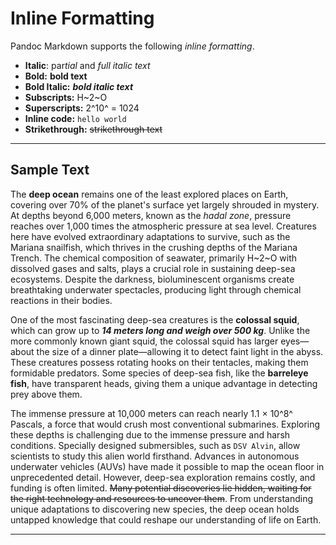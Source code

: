 # Inline Formatting

Pandoc Markdown supports the following _inline formatting_.

- **Italic**: par*tial* and _full italic text_
- **Bold:** **bold text**
- **Bold Italic:** **_bold italic text_**
- **Subscripts:** H~2~O
- **Superscripts:** 2^10^ = 1024
- **Inline code:** `hello world`
- **Strikethrough:** ~~strikethrough text~~

---

## Sample Text

The **deep ocean** remains one of the least explored places on Earth, covering
over 70% of the planet's surface yet largely shrouded in mystery. At depths
beyond 6,000 meters, known as the _hadal zone_, pressure reaches over 1,000
times the atmospheric pressure at sea level. Creatures here have evolved
extraordinary adaptations to survive, such as the Mariana snailfish, which
thrives in the crushing depths of the Mariana Trench. The chemical composition
of seawater, primarily H~2~O with dissolved gases and salts, plays a crucial
role in sustaining deep-sea ecosystems. Despite the darkness, bioluminescent
organisms create breathtaking underwater spectacles, producing light through
chemical reactions in their bodies.

One of the most fascinating deep-sea creatures is the **colossal squid**, which
can grow up to **_14 meters long and weigh over 500 kg_**. Unlike the more
commonly known giant squid, the colossal squid has larger eyes—about the size of
a dinner plate—allowing it to detect faint light in the abyss. These creatures
possess rotating hooks on their tentacles, making them formidable predators.
Some species of deep-sea fish, like the **barreleye fish**, have transparent
heads, giving them a unique advantage in detecting prey above them.

The immense pressure at 10,000 meters can reach nearly 1.1 × 10^8^ Pascals, a
force that would crush most conventional submarines. Exploring these depths is
challenging due to the immense pressure and harsh conditions. Specially designed
submersibles, such as `DSV Alvin`, allow scientists to study this alien world
firsthand. Advances in autonomous underwater vehicles (AUVs) have made it
possible to map the ocean floor in unprecedented detail. However, deep-sea
exploration remains costly, and funding is often limited. ~~Many potential
discoveries lie hidden, waiting for the right technology and resources to
uncover them~~. From understanding unique adaptations to discovering new
species, the deep ocean holds untapped knowledge that could reshape our
understanding of life on Earth.

---
